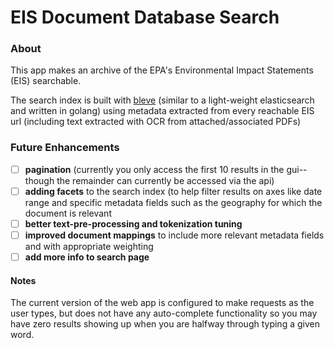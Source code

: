 # EIS Document Database Search

### About

This app makes an archive of the EPA's Environmental Impact Statements (EIS) searchable.

The search index is built with [bleve](https://github.com/blevesearch/bleve) (similar to a light-weight elasticsearch and written in golang) using metadata extracted from every reachable EIS url (including text extracted with OCR from attached/associated PDFs)

### Future Enhancements

- [ ] **pagination** (currently you only access the first 10 results in the gui--though the remainder can currently be accessed via the api)
- [ ] **adding facets** to the search index (to help filter results on axes like date range and specific metadata fields such as the geography for which the document is relevant
- [ ] **better text-pre-processing and tokenization tuning** 
- [ ] **improved document mappings** to include more relevant metadata fields and with appropriate weighting
- [ ] **add more info to search page**

#### Notes

The current version of the web app is configured to make requests as the user types, but does not have any auto-complete functionality so you may have zero results showing up when you are halfway through typing a given word.